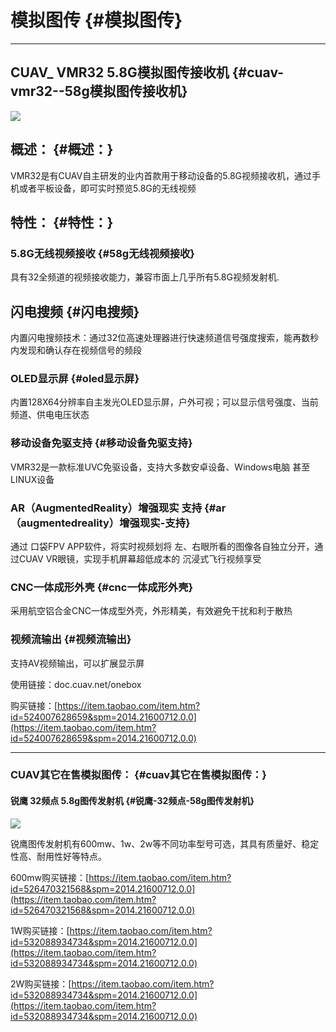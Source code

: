 # 模拟图传 {#模拟图传}

---

## CUAV\_ VMR32 5.8G模拟图传接收机 {#cuav-vmr32--58g模拟图传接收机}

![](http://doc.cuav.net/PixHack/assets/VMR.jpg)

## 概述： {#概述：}

VMR32是有CUAV自主研发的业内首款用于移动设备的5.8G视频接收机，通过手机或者平板设备，即可实时预览5.8G的无线视频

## 特性： {#特性：}

### 5.8G无线视频接收 {#58g无线视频接收}

具有32全频道的视频接收能力，兼容市面上几乎所有5.8G视频发射机.

## 闪电搜频 {#闪电搜频}

内置闪电搜频技术：通过32位高速处理器进行快速频道信号强度搜索，能再数秒内发现和确认存在视频信号的频段

### OLED显示屏 {#oled显示屏}

内置128X64分辨率自主发光OLED显示屏，户外可视；可以显示信号强度、当前频道、供电电压状态

### 移动设备免驱支持 {#移动设备免驱支持}

VMR32是一款标准UVC免驱设备，支持大多数安卓设备、Windows电脑 甚至 LINUX设备

### AR（AugmentedReality）增强现实 支持 {#ar（augmentedreality）增强现实-支持}

通过 口袋FPV APP软件，将实时视频划将 左、右眼所看的图像各自独立分开，通过CUAV VR眼镜，实现手机屏幕超低成本的 沉浸式飞行视频享受

### CNC一体成形外壳 {#cnc一体成形外壳}

采用航空铝合金CNC一体成型外壳，外形精美，有效避免干扰和利于散热

### 视频流输出 {#视频流输出}

支持AV视频输出，可以扩展显示屏

使用链接：doc.cuav.net/onebox

购买链接：[https://item.taobao.com/item.htm?id=524007628659&spm=2014.21600712.0.0](https://item.taobao.com/item.htm?id=524007628659&spm=2014.21600712.0.0)

---

### CUAV其它在售模拟图传： {#cuav其它在售模拟图传：}

#### 锐鹰 32频点 5.8g图传发射机 {#锐鹰-32频点-58g图传发射机}

![](http://doc.cuav.net/PixHack/assets/RUI1.jpg)

锐鹰图传发射机有600mw、1w、2w等不同功率型号可选，其具有质量好、稳定性高、耐用性好等特点。

600mw购买链接：[https://item.taobao.com/item.htm?id=526470321568&spm=2014.21600712.0.0](https://item.taobao.com/item.htm?id=526470321568&spm=2014.21600712.0.0)

1W购买链接：[https://item.taobao.com/item.htm?id=532088934734&spm=2014.21600712.0.0](https://item.taobao.com/item.htm?id=532088934734&spm=2014.21600712.0.0)

2W购买链接：[https://item.taobao.com/item.htm?id=532088934734&spm=2014.21600712.0.0](https://item.taobao.com/item.htm?id=532088934734&spm=2014.21600712.0.0)

